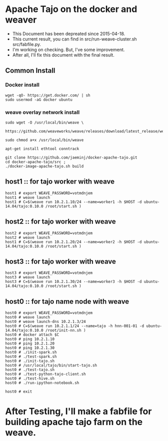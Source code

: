 # Apache Tajo on the docker and weaver 


* This Document has been depreated since 2015-04-18.
* This current result, you can find in src/run-weave-cluster.sh src/fabfile.py.
* I'm  working on checking. But, I've some improvement.
* After all, I'll fix this document with the final result.





## Common Install
### Docker install

    wget -qO- https://get.docker.com/ | sh
    sudo usermod -aG docker ubuntu

### weave overlay network install
    sudo wget -O /usr/local/bin/weave \
      https://github.com/weaveworks/weave/releases/download/latest_release/weave

    sudo chmod a+x /usr/local/bin/weave
    
    apt-get install ethtool conntrack

    git clone https://github.com/jaeminj/docker-apache-tajo.git
    cd docker-apache-tajo/src ; 
    ./docker-image-apache-tajo.sh build


## host1 :: for tajo worker with weave


    host1 # export WEAVE_PASSWORD=votmdnjem
    host1 # weave launch 
    host1 # C=$(weave run 10.2.1.10/24 --name=worker1 -h $HOST -d ubuntu-14.04/tajo:0.10.0 /root/start.sh )



## host2 :: for tajo worker with weave

    host2 # export WEAVE_PASSWORD=votmdnjem
    host2 # weave launch
    host1 # C=$(weave run 10.2.1.20/24 --name=worker2 -h $HOST -d ubuntu-14.04/tajo:0.10.0 /root/start.sh )

## host3 ::  for tajo worker with weave

    
    host3 # export WEAVE_PASSWORD=votmdnjem
    host3 # weave launch
    host3 # C=$(weave run 10.2.1.30/24 --name=worker3 -h $HOST -d ubuntu-14.04/tajo:0.10.0 /root/start.sh )



## host0 :: for tajo name node with weave

    
    host0 # export WEAVE_PASSWORD=votmdnjem
    host0 # weave launch
    host0 # weave launch-dns 10.2.1.3/24
    host0 # C=$(weave run 10.2.1.1/24 --name=tajo -h hnn-001-01 -d ubuntu-14.04/tajo:0.10.0 /root/init-nn.sh )
    host0 # docker attach $C
    host0 # ping 10.2.1.10
    host0 # ping 10.2.1.20
    host0 # ping 10.2.1.30
    host0 # ./init-spark.sh
    host0 # ./test-spark.sh
    host0 # ./init-tajo.sh
    host0 # /usr/local/tajo/bin/start-tajo.sh
    host0 # ./test-tajo.sh
    host0 # ./test-python-tajo-client.sh
    host0 # ./test-hive.sh
    host0 # ./run-ipython-notebook.sh
    
    host0 # exit


# After Testing, I'll make a fabfile for building apache tajo farm on the weave.

